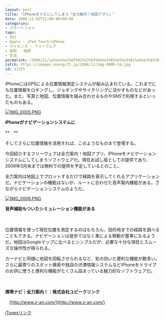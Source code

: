 ```yaml
---
layout: post
title: "iPhoneをナビにしてしまう「全力案内！地図アプリ」"
date: 2008-11-03T21:00:00+09:00
categories:
- スマートフォン
tags: 
- GUI
- Apple - iPod Touch/iPhone
- ライセンス - フリーウェア
- 技術 - 地図
- 生活
permalink: /2008/11/iphone%e3%82%92%e3%83%8a%e3%83%93%e3%81%ab%e3%81%97%e3%81%a6%e3%81%97%e3%81%be%e3%81%86%e3%80%8c%e5%85%a8%e5%8a%9b%e6%a1%88%e5%86%85%ef%bc%81%e5%9c%b0%e5%9b%b3%e3%82%a2%e3%83%97%e3%83%aa%e3%80%8d/
catch: https://images.moongift.jp/2008/11/img-0006-tm.jpg
id: 11325
---
```

iPhoneにはGPSによる位置情報測定システムが組み込まれている。これまでにも位置情報をロギングし、ジョギングやサイクリングに活かすものなどがあった。また、写真と地図、位置情報を組み合わせるものやSNSで利用するといったものもある。

  

[![IMG_0005.PNG](https://images.moongift.jp/2008/11/img-0005-tm.jpg)](https://images.moongift.jp/2008/11/img-0005.png)

  

**iPhoneがナビゲーションシステムに**

  

**　**

  

そしてさらに位置情報を活用すれば、このようなものまで登場する。

  

今回紹介するフリーウェアは全力案内！地図アプリ、iPhoneをナビゲーションシステムにしてしまうソフトウェアだ。現在お試し版としての提供であり、2009年3月末までは無料での提供を予定しているとのこと。

  
  
<!--more-->  

全力案内は地図上でプロットするだけで経路を表示してくれるアプリケーションだ。ナビゲーションの機能はないが、ルートに合わせた音声案内機能がある。さながらナビゲーションシステムのようだ。

  

[![IMG_0006.PNG](https://images.moongift.jp/2008/11/img-0006-tm.jpg)](https://images.moongift.jp/2008/11/img-0006.png)  
  
**音声補助もついたシミュレーション機能がある**

  

　

  

位置情報を使って現在位置を測定するのはもちろん、目的地までの経路を調べることもできる。ナビゲーションは徒歩ではなく車による移動が基準になるようだ。地図はGoogleマップに比べるとシンプルだが、必要な十分な項目とスムーズな操作性が得られる。

  

カーナビと同様に地図を回転させられるなど、気の効いた便利な機能が数多い。さらに最寄りのスポット検索や独自の渋滞情報システムなどiPhoneをドライブのお供に使うと便利な機能がたくさん詰まっている魅力的なソフトウェアだ。

  

　

  

**携帯ナビ｜全力案内！：株式会社ユビークリンク**

  

　[http://www.z-an.com/](http://www.z-an.com/)

  

[iTunesリンク](http://phobos.apple.com/WebObjects/MZStore.woa/wa/viewSoftware?id=293013236&mt=8)

  
